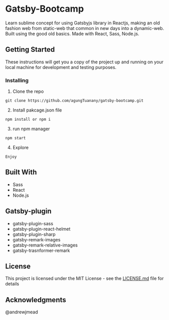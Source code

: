 # Gatsby-Bootcamp

Learn sublime concept for using Gatsbyjs library in Reactjs, making an old
fashion web from static-web that common in new days into a dynamic-web.
Built using the good old basics. Made with React, Sass, Node.js.


## Getting Started

These instructions will get you a copy of the project up and running on your local machine for development and testing purposes.

### Installing

1. Clone the repo

```
git clone https://github.com/agungTuanany/gatsby-bootcamp.git
```

2. Install pakcage.json file

```
npm install or npm i
```

3. run npm manager

```
npm start
```
4. Explore

```
Enjoy
```

## Built With

* Sass
* React
* Node.js

## Gatsby-plugin

* gatsby-plugin-sass
* gatsby-plugin-react-helmet
* gatsby-plugin-sharp
* gatsby-remark-images
* gatsby-remark-relative-images
* gatsby-trasnformer-remark


## License

This project is licensed under the MIT License - see the [LICENSE.md](LICENSE.md) file for details

## Acknowledgments
 @andrewjmead

